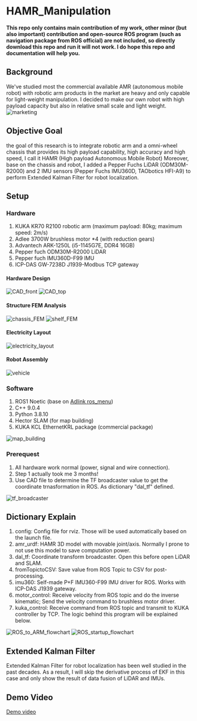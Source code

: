 # HAMR_Manipulation
**This repo only contains main contribution of my work, other minor (but also important) contribution and open-source ROS program (such as navigation package from ROS official) are not included, so directly download this repo and run it will not work. I do hope this repo and documentation will help you.**

## Background
We've studied most the commercial available AMR (autonomous mobile robot) with robotic arm products in the market are heavy and only capable for light-weight manipulation. I decided to make our own robot with high payload capacity but also in relative small scale and light weight.
![marketing](image/marketing_small.png)
## Objective Goal
the goal of this research is to integrate robotic arm and a omni-wheel chassis that provides its high payload capability, high accuracy and high speed, I call it HAMR (High payload Autonomous Mobile Robot)
Moreover, base on the chassis and robot, I added a Pepper Fuchs LiDAR (ODM30M-R2000) and 2 IMU sensors (Pepper Fuchs IMU360D, TAObotics HFI-A9) to perform Extended Kalman Filter for robot localization.


## Setup
### Hardware
1. KUKA KR70 R2100 robotic arm (maximum payload: 80kg; maximum speed: 2m/s)
2. Adlee 3700W brushless motor *4 (with reduction gears)
3. Advantech ARK-1250L (i5-1145G7E, DDR4 16GB)
4. Pepper fuch ODM30M-R2000 LiDAR
5. Pepper fuch IMU360D-F99 IMU
6. ICP-DAS GW-7238D J1939-Modbus TCP gateway


#### Hardware Design
![CAD_front](image/CAD_front_small.png)
![CAD_top](image/CAD_top_small.png)

#### Structure FEM Analysis
![chassis_FEM](image/chassis_deformation_small.png)
![shelf_FEM](image/shelf_deformation_small.png)

#### Electricity Layout
![electricity_layout](image/layout_small.png)

#### Robot Assembly
![vehicle](image/vehicle_small.png)

### Software
1. ROS1 Noetic (base on [Adlink ros_menu](https://github.com/Adlink-ROS/ros_menu))
2. C++ 9.0.4
3. Python 3.8.10
4. Hector SLAM (for map building)
5. KUKA KCL EthernetKRL package (commercial package)

![map_building](image/map_building_small.png)

### Prerequest
1. All hardware work normal (power, signal and wire connection).
2. Step 1 actually took me 3 months!
3. Use CAD file to determine the TF broadcaster value to get the coordinate trnasformation in ROS. As dictionary "dal_tf" defined.

![tf_broadcaster](image/vehicle_tf_small.png)

## Dictionary Explain
1. config: Config file for rviz. Those will be used automatically based on the launch file.
2. amr_urdf: HAMR 3D model with movable joint/axis. Normally I prone to not use this model to save computation power.
3. dal_tf: Coordinate transform broadcaster. Open this before open LiDAR and SLAM.
4. fromTopictoCSV: Save value from ROS Topic to CSV for post-processing.
5. imu360: Self-made P+F IMU360-F99 IMU driver for ROS. Works with ICP-DAS J1939 gateway.
6. motor_control: Receive velocity from ROS topic and do the inverse kinematic; Send the velocity command to brushless motor driver.
7. kuka_control: Receive command from ROS topic and transmit to KUKA controller by TCP. The logic behind this program will be explained below.

![ROS_to_ARM_flowchart](image/ROS-to-ARM_flowchart_small.png)
![ROS_startup_flowchart](image/ROS_flowchart_small.png)

## Extended Kalman Filter
Extended Kalman Filter for robot localization has been well studied in the past decades. As a result, I will skip the derivative process of EKF in this case and only show the result of data fusion of LiDAR and IMUs.


## Demo Video
[Demo video](https://drive.google.com/file/d/1FXoi4q90yTjT7BAU1lf2f6oE_PefTzcD/view?usp=drive_link)